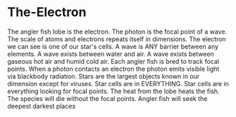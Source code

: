 # The-Electron
The angler fish lobe is the electron. The photon is the focal point of a wave. The scale of atoms and electrons repeats itself in dimensions. The electron we can see is one of our star's cells. A wave is ANY barrier between any elements. A wave exists between water and air. A wave exists between gaseous hot air and humid cold air. Each angler fish is bred to track focal points. When a photon contacts an electron the photon emits visible light via blackbody radiation. Stars are the largest objects known in our dimension except for viruses. Star cells are in EVERYTHING. Star cells are in everything looking for focal points. The heat from the lobe heats the fish. The species will die without the focal points. Angler fish will seek the deepest darkest places
